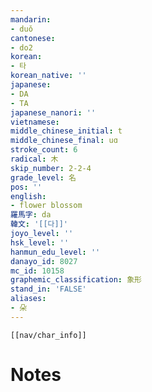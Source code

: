 ```yaml
---
mandarin:
- duǒ
cantonese:
- do2
korean:
- 타
korean_native: ''
japanese:
- DA
- TA
japanese_nanori: ''
vietnamese:
middle_chinese_initial: t
middle_chinese_final: uɑ
stroke_count: 6
radical: 木
skip_number: 2-2-4
grade_level: 名
pos: ''
english:
- flower blossom
羅馬字: da
韓文: '[[다]]'
joyo_level: ''
hsk_level: ''
hanmun_edu_level: ''
danayo_id: 8027
mc_id: 10158
graphemic_classification: 象形
stand_in: 'FALSE'
aliases:
- 朵
---
```

```meta-bind-embed
[[nav/char_info]]
```

# Notes
